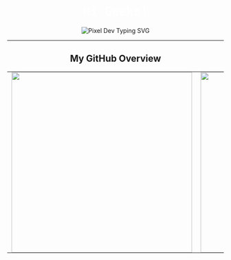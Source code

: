 <h1 align="center" style="color: white; font-family: 'Share Tech Mono', monospace;">Hi Geeks!</h1>

<p align="center">
  <img src="https://readme-typing-svg.demolab.com?font=Press+Start+2P&size=14&pause=1000&color=8A2BE2&center=true&vCenter=true&width=600&lines=Web+%26+Mobile+Developer+and+Linux+Lover" alt="Pixel Dev Typing SVG" />
</p>

---

<h2 align="center">My GitHub Overview</h2>

<table align="center">
  <tr>
    <td style="padding: 0 10px;">
      <img src="https://github-readme-stats.vercel.app/api?username=FunnyVazoniaina&show_icons=true&hide_border=true&theme=tokyonight&include_all_commits=true&count_private=true" width="420" />
    </td>
    <td style="padding: 0 10px;">
      <img src="https://github-readme-stats.vercel.app/api/top-langs/?username=FunnyVazoniaina&layout=compact&hide_border=true&theme=tokyonight" width="420" />
    </td>
  </tr>
</table>
